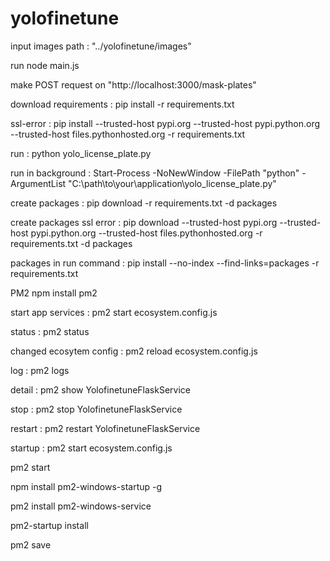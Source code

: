 # yolofinetune

input images path : "../yolofinetune/images"

run node main.js

make POST request on "http://localhost:3000/mask-plates"

download requirements : pip install -r requirements.txt

ssl-error : pip install --trusted-host pypi.org --trusted-host pypi.python.org --trusted-host files.pythonhosted.org -r requirements.txt

run : python yolo_license_plate.py

run in background : Start-Process -NoNewWindow -FilePath "python" -ArgumentList "C:\path\to\your\application\yolo_license_plate.py"

create packages : pip download -r requirements.txt -d packages

create packages ssl error : pip download --trusted-host pypi.org --trusted-host pypi.python.org --trusted-host files.pythonhosted.org -r requirements.txt -d packages

packages in run command : pip install --no-index --find-links=packages -r requirements.txt

PM2
npm install pm2

start app services : pm2 start ecosystem.config.js

status : pm2 status

changed ecosytem config : pm2 reload ecosystem.config.js

log : pm2 logs

detail : pm2 show YolofinetuneFlaskService

stop : pm2 stop YolofinetuneFlaskService

restart : pm2 restart YolofinetuneFlaskService

startup :
pm2 start ecosystem.config.js

pm2 start

npm install pm2-windows-startup -g

pm2 install pm2-windows-service

pm2-startup install

pm2 save
